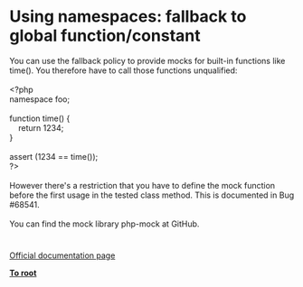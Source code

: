 # Using namespaces: fallback to global function/constant




<div class="phpcode"><span class="html">
You can use the fallback policy to provide mocks for built-in functions like time(). You therefore have to call those functions unqualified:<br><br><span class="default">&lt;?php<br></span><span class="keyword">namespace </span><span class="default">foo</span><span class="keyword">;<br><br>function </span><span class="default">time</span><span class="keyword">() {<br>&#xA0; &#xA0; return </span><span class="default">1234</span><span class="keyword">;<br>}<br><br></span><span class="default">assert </span><span class="keyword">(</span><span class="default">1234 </span><span class="keyword">== </span><span class="default">time</span><span class="keyword">());<br></span><span class="default">?&gt;<br></span><br>However there&apos;s a restriction that you have to define the mock function before the first usage in the tested class method. This is documented in Bug #68541.<br><br>You can find the mock library php-mock at GitHub.</span>
</div>
  

#

[Official documentation page](https://www.php.net/manual/en/language.namespaces.fallback.php)

**[To root](/)**